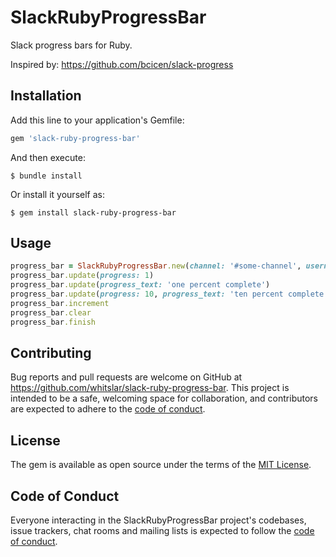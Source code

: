 # SlackRubyProgressBar

Slack progress bars for Ruby.


Inspired by: https://github.com/bcicen/slack-progress

## Installation

Add this line to your application's Gemfile:

```ruby
gem 'slack-ruby-progress-bar'
```

And then execute:

    $ bundle install

Or install it yourself as:

    $ gem install slack-ruby-progress-bar

## Usage

```ruby
progress_bar = SlackRubyProgressBar.new(channel: '#some-channel', username: 'some-username', slack_token: 'some-token', bar_color: 'blue')
progress_bar.update(progress: 1)
progress_bar.update(progress_text: 'one percent complete')
progress_bar.update(progress: 10, progress_text: 'ten percent complete')
progress_bar.increment
progress_bar.clear
progress_bar.finish
```

## Contributing

Bug reports and pull requests are welcome on GitHub at https://github.com/whitslar/slack-ruby-progress-bar. This project is intended to be a safe, welcoming space for collaboration, and contributors are expected to adhere to the [code of conduct](https://github.com/whitslar/slack-ruby-progress-bar/blob/master/CODE_OF_CONDUCT.md).

## License

The gem is available as open source under the terms of the [MIT License](https://opensource.org/licenses/MIT).

## Code of Conduct

Everyone interacting in the SlackRubyProgressBar project's codebases, issue trackers, chat rooms and mailing lists is expected to follow the [code of conduct](https://github.com/whitslar/slack-ruby-progress-bar/blob/master/CODE_OF_CONDUCT.md).
